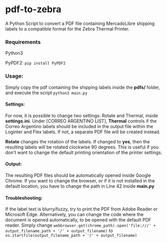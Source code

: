 # pdf-to-zebra
A Python Script to convert a PDF file containing MercadoLibre shipping labels to a compatible format for the Zebra Thermal Printer.

### Requirements

Python3

PyPDF2: ``pip install PyPDF2``

### Usage:

Simply copy the pdf containing the shipping labels inside the **pdfs/** folder, and execute the script ``python3 main.py``

#### Settings:

For now, it is possible to change two settings: Rotate and Thermal, inside **settings.ini**. Under [CORREO ARGENTINO LIST], **Thermal** controls if the Correo Argentino labels should be included in the output file within the Loginter and Flex labels. If not, a separate PDF file will be created instead.

**Rotate** changes the rotation of the labels. If changed to **yes**, then the resulting labels will be rotated clockwise 90 degrees. This is useful if you don't want to change the default printing orientation of the printer settings.

#### Output:

The resulting PDF files should be automatically opened inside Google Chrome. If you want to change the browser, or if it is not installed in the default location, you have to change the path in Line 42 inside **main.py**

#### Troubleshooting:

If the label text is blurry/fuzzy, try to print the PDF from Adobe Reader or Microsoft Edge. Alternatively, you can change the code where the document is opened automatically, to be opened with the default PDF reader. Simply change `webbrowser.get(chrome_path).open('file:///' + output_filename_path + '/' + output_filename)` to `os.startfile(output_filename_path + '/' + output_filename)`
